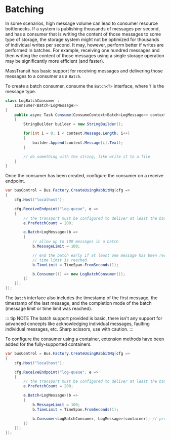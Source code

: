 # Batching

In some scenarios, high message volume can lead to consumer resource bottlenecks. If a system is publishing thousands of messages per second, and has a consumer that is writing the content of those messages to some type of storage, the storage system might not be optimized for thousands of individual writes per second. It may, however, perform better if writes are performed in batches. For example, receiving one hundred messages and then writing the content of those messages using a single storage operation may be significantly more efficient (and faster).

MassTransit has basic support for receiving messages and delivering those messages to a consumer as a `Batch`.

To create a batch consumer, consume the `Batch<T>` interface, where `T` is the message type.

```cs
class LogBatchConsumer :
    IConsumer<Batch<LogMessage>>
{
    public async Task Consume(ConsumeContext<Batch<LogMessage>> context)
    {
        StringBuilder builder = new StringBuilder();

        for(int i = 0; i < context.Message.Length; i++)
        {
            builder.Append(context.Message[i].Text);
        }

        // do something with the string, like write it to a file
    }
}
```

Once the consumer has been created, configure the consumer on a receive endpoint.

```cs
var busControl = Bus.Factory.CreateUsingRabbitMq(cfg =>
{
    cfg.Host("localhost");

    cfg.ReceiveEndpoint("log-queue", e =>
    {
        // the transport must be configured to deliver at least the batch message limit
        e.PrefetchCount = 200;

        e.Batch<LogMessage>(b =>
        {
            // allow up to 100 messages in a batch
            b.MessageLimit = 100;

            // end the batch early if at least one message has been received and the 
            // time limit is reached.
            b.TimeLimit = TimeSpan.FromSeconds(1);

            b.Consumer(() => new LogBatchConsumer());
        })
    });
});
```

The `Batch` interface also includes the timestamp of the first message, the timestamp of the last message, and the completion mode of the batch (message limit or time limit was reached).

::: tip NOTE
The batch support provided is basic, there isn't any support for advanced concepts like acknowledging individual messages, faulting individual messages, etc. Sharp scissors, use with caution.
:::

To configure the consumer using a container, extension methods have been added for the fully-supported containers.

```cs
var busControl = Bus.Factory.CreateUsingRabbitMq(cfg =>
{
    cfg.Host("localhost");

    cfg.ReceiveEndpoint("log-queue", e =>
    {
        // the transport must be configured to deliver at least the batch message limit
        e.PrefetchCount = 200;

        e.Batch<LogMessage>(b =>
        {
            b.MessageLimit = 100;
            b.TimeLimit = TimeSpan.FromSeconds(1);

            b.Consumer<LogBatchConsumer, LogMessage>(container); // provider, context, etc.
        })
    });
});
```

